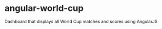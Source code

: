 angular-world-cup
=================

Dashboard that displays all World Cup matches and scores using AngularJS

